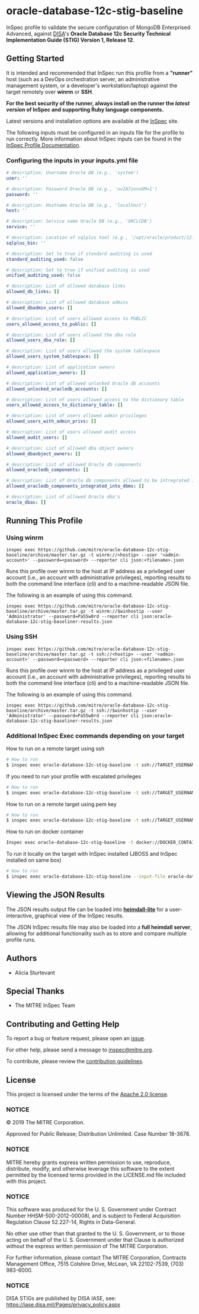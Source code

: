 # oracle-database-12c-stig-baseline

InSpec profile to validate the secure configuration of MongoDB Enterprised Advanced, against [DISA](https://iase.disa.mil/stigs/)'s **Oracle Database 12c Security Technical Implementation Guide (STIG) Version 1, Release 12**.

## Getting Started  
It is intended and recommended that InSpec run this profile from a __"runner"__ host (such as a DevOps orchestration server, an administrative management system, or a developer's workstation/laptop) against the target remotely over __winrm__ or __SSH__.

__For the best security of the runner, always install on the runner the _latest version_ of InSpec and supporting Ruby language components.__ 

Latest versions and installation options are available at the [InSpec](http://inspec.io/) site.

The following inputs must be configured in an inputs file for the profile to run correctly. More information about InSpec inputs can be found in the [InSpec Profile Documentation](https://www.inspec.io/docs/reference/profiles/).

### Configuring the inputs in your inputs.yml file
```yaml
# description: Username Oracle DB (e.g., 'system')
user: ''

# description: Password Oracle DB (e.g., 'xvIA7zonxGM=1')
password: ''

# description: Hostname Oracle DB (e.g., 'localhost')
host: ''

# description: Service name Oracle DB (e.g., 'ORCLCDB')
service: ''

# description: Location of sqlplus tool (e.g., '/opt/oracle/product/12.2.0.1/dbhome_1/bin/sqlplus')
sqlplus_bin: ''

# description: Set to true if standard auditing is used
standard_auditing_used: false 

# description: Set to true if unified auditing is used
unified_auditing_used: false

# description: List of allowed database links
allowed_db_links: []

# description: List of allowed database admins
allowed_dbadmin_users: []

# description: List of users allowed access to PUBLIC
users_allowed_access_to_public: []

# description: List of users allowed the dba role
allowed_users_dba_role: []

# description: List of users allowed the system tablespace
allowed_users_system_tablespace: []

# description: List of application owners
allowed_application_owners: []

# description: List of allowed unlocked Oracle db accounts
allowed_unlocked_oracledb_accounts: []

# description: List of users allowed access to the dictionary table
users_allowed_access_to_dictionary_table: []

# description: List of users allowed admin privileges
allowed_users_with_admin_privs: []

# description: List of users allowed audit access
allowed_audit_users: []

# description: List of allowed dba object owners
allowed_dbaobject_owners: []

# description: List of allowed Oracle db components
allowed_oracledb_components: []

# description: List of Oracle db components allowed to be intregrated into the dbms
allowed_oracledb_components_integrated_into_dbms: []

# description: List of allowed Oracle dba's
oracle_dbas: []
```

## Running This Profile

### Using winrm

    inspec exec https://github.com/mitre/oracle-database-12c-stig-baseline/archive/master.tar.gz -t winrm://<hostip> --user '<admin-account>' --password=<password> --reporter cli json:<filename>.json

Runs this profile over winrm to the host at IP address <hostip> as a privileged user account (i.e., an account with administrative privileges), reporting results to both the command line interface (cli) and to a machine-readable JSON file. 
    
The following is an example of using this command. 

    inspec exec https://github.com/mitre/oracle-database-12c-stig-baseline/archive/master.tar.gz -t winrm://$winhostip --user 'Administrator' --password=Pa55w0rd --reporter cli json:oracle-database-12c-stig-baseliner-results.json

### Using SSH

    inspec exec https://github.com/mitre/oracle-database-12c-stig-baseline/archive/master.tar.gz -t ssh://<hostip> --user '<admin-account>' --password=<password> --reporter cli json:<filename>.json

Runs this profile over winrm to the host at IP address <hostip> as a privileged user account (i.e., an account with administrative privileges), reporting results to both the command line interface (cli) and to a machine-readable JSON file. 
    
The following is an example of using this command. 

    inspec exec https://github.com/mitre/oracle-database-12c-stig-baseline/archive/master.tar.gz -t ssh://$winhostip --user 'Administrator' --password=Pa55w0rd --reporter cli json:oracle-database-12c-stig-baseliner-results.json

### Additional InSpec Exec commands depending on your target
How to run on a remote target using ssh
```bash
# How to run 
$ inspec exec oracle-database-12c-stig-baseline -t ssh://TARGET_USERNAME:TARGET_PASSWORD@TARGET_IP:TARGET_PORT --input-file oracle-database-12c-stig-baseline/inputs.example.yml
```

If you need to run your profile with escalated privileges
```bash
# How to run 
$ inspec exec oracle-database-12c-stig-baseline -t ssh://TARGET_USERNAME:TARGET_PASSWORD@TARGET_IP:TARGET_PORT --input-file oracle-database-12c-stig-baseline/inputs.example.yml --sudo
```

How to run on a remote target using pem key
```bash
# How to run 
$ inspec exec oracle-database-12c-stig-baseline -t ssh://TARGET_USERNAME@TARGET_IP:TARGET_PORT -i PEM_KEY --input-file oracle-database-12c-stig-baseline/inputs.example.yml
```

How to run on docker container
```bash
Inspec exec oracle-database-12c-stig-baseline -t docker://DOCKER_CONTAINER_ID --input-file oracle-database-12c-stig-baseline/inputs.example.yml
```

To run it locally on the target with InSpec installed (JBOSS and InSpec installed on same box)
```bash
# How to run 
$ inspec exec oracle-database-12c-stig-baseline --input-file oracle-database-12c-stig-baseline/inputs.example.yml
```

## Viewing the JSON Results

The JSON results output file can be loaded into __[heimdall-lite](https://mitre.github.io/heimdall-lite/)__ for a user-interactive, graphical view of the InSpec results. 

The JSON InSpec results file may also be loaded into a __full heimdall server__, allowing for additional functionality such as to store and compare multiple profile runs.

## Authors
- Alicia Sturtevant

## Special Thanks

- The MITRE InSpec Team

## Contributing and Getting Help
To report a bug or feature request, please open an [issue](https://github.com/mitre/oracle-database-12c-stig-baseline/issues/new).

For other help, please send a message to [inspec@mitre.org](mailto:inspec@mitre.org).

To contribute, please review the [contribution guidelines](https://github.com/mitre/docs-mitre-inspec/blob/master/CONTRIBUTING.md).

## License 

This project is licensed under the terms of the [Apache 2.0 license](https://github.com/mitre/oracle-database-12c-stig-baseline/blob/master/LICENSE.md).

### NOTICE

© 2019 The MITRE Corporation.  

Approved for Public Release; Distribution Unlimited. Case Number 18-3678.  

### NOTICE
MITRE hereby grants express written permission to use, reproduce, distribute, modify, and otherwise leverage this software to the extent permitted by the licensed terms provided in the LICENSE.md file included with this project.

### NOTICE  

This software was produced for the U. S. Government under Contract Number HHSM-500-2012-00008I, and is subject to Federal Acquisition Regulation Clause 52.227-14, Rights in Data-General.  

No other use other than that granted to the U. S. Government, or to those acting on behalf of the U. S. Government under that Clause is authorized without the express written permission of The MITRE Corporation. 

For further information, please contact The MITRE Corporation, Contracts Management Office, 7515 Colshire Drive, McLean, VA  22102-7539, (703) 983-6000.  

### NOTICE

DISA STIGs are published by DISA IASE, see: https://iase.disa.mil/Pages/privacy_policy.aspx   

